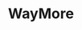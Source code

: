 ---
title: "WayMore"
description: "Find way more from the Wayback Machine, Common Crawl, Alien Vault OTX, URLScan, VirusTotal & Intelligence X!"
platforms: ["windows", "macos", "linux", "multiplatform"]
categories: ["Web", "OSINT"]
tags: ["web-reconnaissance", "web-security", "content-discovery", "historical-data", "url-discovery", "passive-reconnaissance"]
github: "https://github.com/xnl-h4ck3r/waymore"
documentation: "https://github.com/xnl-h4ck3r/waymore/blob/main/README.md"
---